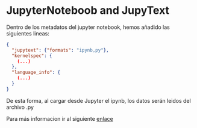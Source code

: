 # JupyterNoteboob and JupyText

Dentro de los metadatos del jupyter notebook, hemos añadido las siguientes lineas: 

```json
{
  "jupytext": {"formats": "ipynb,py"},
  "kernelspec": {
    (...)
  },
  "language_info": {
    (...)
  }
}
```

De esta forma, al cargar desde Jupyter el ipynb, los datos serán leidos del archivo .py

Para más informacion ir al siguiente [enlace](https://nextjournal.com/schmudde/how-to-version-control-jupyter)